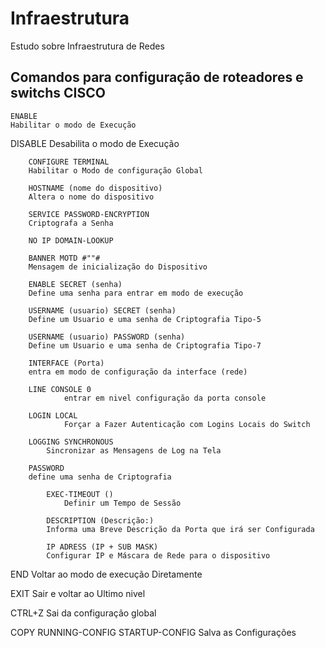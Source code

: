 # Infraestrutura
Estudo sobre Infraestrutura de Redes
## Comandos para configuração de roteadores e switchs CISCO

	ENABLE
	Habilitar o modo de Execução

DISABLE
Desabilita o modo de Execução
		
		CONFIGURE TERMINAL
		Habilitar o Modo de configuração Global
		
		HOSTNAME (nome do dispositivo)
		Altera o nome do dispositivo

		SERVICE PASSWORD-ENCRYPTION
		Criptografa a Senha

		NO IP DOMAIN-LOOKUP
		
		BANNER MOTD #""#
		Mensagem de inicialização do Dispositivo

		ENABLE SECRET (senha)
		Define uma senha para entrar em modo de execução
		
		USERNAME (usuario) SECRET (senha)
		Define um Usuario e uma senha de Criptografia Tipo-5
		
		USERNAME (usuario) PASSWORD (senha)
		Define um Usuario e uma senha de Criptografia Tipo-7
		
		INTERFACE (Porta)
		entra em modo de configuração da interface (rede)
		
		LINE CONSOLE 0
                entrar em nivel configuração da porta console
		
		LOGIN LOCAL
                Forçar a Fazer Autenticação com Logins Locais do Switch
		
		LOGGING SYNCHRONOUS
	        Sincronizar as Mensagens de Log na Tela
		
		PASSWORD
		define uma senha de Criptografia
		    
		    EXEC-TIMEOUT ()
	            Definir um Tempo de Sessão
		    
		    DESCRIPTION (Descrição:)
		    Informa uma Breve Descrição da Porta que irá ser Configurada
		    
		    IP ADRESS (IP + SUB MASK)
		    Configurar IP e Máscara de Rede para o dispositivo
		    
END
Voltar ao modo de execução Diretamente

EXIT
Sair e voltar ao Ultimo nivel

CTRL+Z
Sai da configuração global

COPY RUNNING-CONFIG STARTUP-CONFIG
Salva as Configurações
